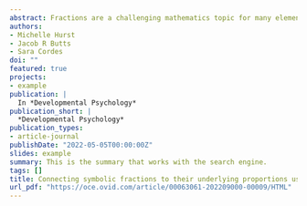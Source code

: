 ```yaml
---
abstract: Fractions are a challenging mathematics topic for many elementary and middle school students, and even for adults. However, a growing body of developmental research suggests that young children can reason about visually presented proportions, well before fraction instruction, providing insight into how fractions might be introduced to improve learning. We designed a card game to teach first and second grade children ( N = 195, including a racially and economically diverse sample from the United States) about fractions in one of three ways. In the Actively Divided condition we iteratively divided an area model into equal-sized units, in the Predivided condition we used an area model with the end-state of the Actively Divided condition, and in the Nondivided condition we used a continuous representation of the fraction magnitude that was not divided into unit-sized parts. Children in the actively divided condition demonstrated larger improvements matching symbolic fractions and visual fractions (i.e., pie charts) than children in the other two conditions. Posthoc analyses of children’s gameplay revealed that the actively divided condition may have provided a more optimal level of difficulty for young children than the predivided condition, which was particularly difficult, and the nondivided condition, which was trivially easy. These differences in gameplay performance provide insights into possible mechanisms for our results. We discuss open research questions highlighted by this work and implications of these findings for both the development of proportional reasoning and fraction learning.
authors:
- Michelle Hurst
- Jacob R Butts
- Sara Cordes
doi: ""
featured: true
projects:
- example
publication: |
  In *Developmental Psychology*
publication_short: |
  *Developmental Psychology*
publication_types: 
- article-journal
publishDate: "2022-05-05T00:00:00Z"
slides: example
summary: This is the summary that works with the search engine.
tags: []
title: Connecting symbolic fractions to their underlying proportions using iterative partitioning
url_pdf: "https://oce.ovid.com/article/00063061-202209000-00009/HTML"
---
```

